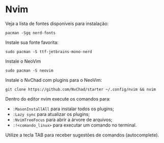 # Nvim

Veja a lista de fontes disponíveis para instalação:

```shell
pacman -Sgq nerd-fonts
```

Instale sua fonte favorita:

```shell
sudo pacman -S ttf-jetbrains-mono-nerd
```

Instale o NeoVim

```shell
sudo pacman -S neovim
```

Instale o NvChad com plugins para o NeoVim:

```shell
git clone https://github.com/NvChad/starter ~/.config/nvim && nvim
```

Dentro do editor nvim execute os comandos para:

- `:MasonInstallAll` para instalar todos os plugins;
- `:Lazy sync` para atualizar os plugins;
- `:NvimTreeFocus` para abrir a árvore de arquivos;
- `:!<comando_linux>` para executar um comando no terminal.

Utilize a tecla TAB para receber sugestões de comandos (autocomplete).

